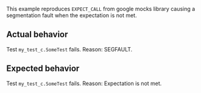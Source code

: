 
This example reproduces `EXPECT_CALL` from google mocks library causing a segmentation fault when the expectation is not met.

## Actual behavior
Test `my_test_c.SomeTest` fails. Reason: SEGFAULT.

## Expected behavior
Test `my_test_c.SomeTest` fails. Reason: Expectation is not met.

